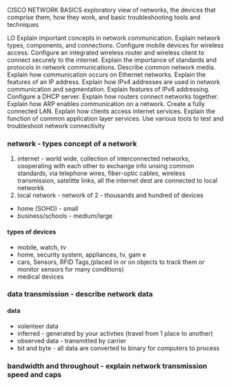 CISCO NETWORK BASICS 
 exploratory view of networks, the devices that comprise them, how they work, and basic troubleshooting tools and techniques

 LO
 Explain important concepts in network communication.
Explain network types, components, and connections.
Configure mobile devices for wireless access.
Configure an integrated wireless router and wireless client to connect securely to the internet.
Explain the importance of standards and protocols in network communications.
Describe common network media.
Explain how communication occurs on Ethernet networks.
Explain the features of an IP address.
Explain how IPv4 addresses are used in network communication and segmentation.
Explain features of IPv6 addressing.
Configure a DHCP server.
Explain how routers connect networks together.
Explain how ARP enables communication on a network.
Create a fully connected LAN.
Explain how clients access internet services.
Explain the function of common application layer services.
Use various tools to test and troubleshoot network connectivity

### network - types concept of a network 
1. internet - world wide, collection of interconnected networks, cooperating with each other to exchange info unsing common standards,
     via telephone wires, fiber-optic cables, wireless transmission, satelitte links, all the internet dest are connected to local networkk
2. local network - network of 2 - thousands and hundred of devices
  - home (SOHO) - small 
  - business/schools - medium/large

#### types of devices
- mobile, watch, tv
- home, security system, appliances, tv, gam e
- cars, Sensors,  RFID Tags,(placed in or on objects to track them or monitor sensors for many conditions)
- medical devices

### data transmission - describe network data 

#### data 
- volenteer data
- inferred - generated by your activties (travel from 1 place to another)
- observed data - transmitted by carrier
- bit and byte - all data are converted to binary for computers to process


  
### bandwidth and throughout - explain network transmission speed and caps
